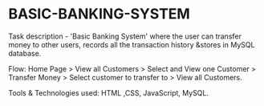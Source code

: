 # BASIC-BANKING-SYSTEM
Task description - 'Basic Banking System' where the user can transfer money to other users, records all the transaction history &amp;stores in MySQL database.

Flow: 
Home Page > View all Customers > Select and View one Customer > Transfer Money > Select customer to transfer to > View all Customers.

Tools & Technologies used: 
HTML ,CSS, JavaScript, MySQL.
